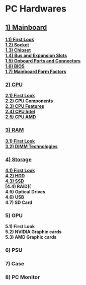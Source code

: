 # PC Hardwares
## **[1) Mainboard](https://github.com/QuocCuong97/Hardware/blob/master/MAINBOARD/01_Mainboard.md)**
**[1.1) First Look](https://github.com/QuocCuong97/Hardware/blob/master/MAINBOARD/01_Mainboard.md)**<br>
**[1.2) Socket](https://github.com/QuocCuong97/Hardware/blob/master/MAINBOARD/02_Socket.md)**<br>
**[1.3) Chipset](https://github.com/QuocCuong97/Hardware/blob/master/MAINBOARD/03_Chipset.md)**<br>
**[1.4) Bus and Expansion Slots](https://github.com/QuocCuong97/Hardware/blob/master/MAINBOARD/04_Bus_and_Expansion_Slot.md)**<br>
**[1.5) Onboard Ports and Connectors](https://github.com/QuocCuong97/Hardware/blob/master/MAINBOARD/05_On-board_Ports_and_Connectors.md)**<br>
**[1.6) BIOS](https://github.com/QuocCuong97/Hardware/blob/master/MAINBOARD/06_BIOS.md)**<br>
**[1.7) Mainboard Form Factors](https://github.com/QuocCuong97/Hardware/blob/master/MAINBOARD/07_Mainboard_Form_Factors.md)**
### **[2) CPU](https://github.com/QuocCuong97/Hardware/blob/master/CPU/01_CPU.md)**
**[2.1) First Look](https://github.com/QuocCuong97/Hardware/blob/master/CPU/01_CPU.md)**<br>
**[2.2) CPU Components](https://github.com/QuocCuong97/Hardware/blob/master/CPU/02_CPU_Components.md)**<br>
**[2.3) CPU Features](https://github.com/QuocCuong97/Hardware/blob/master/CPU/03_CPU_Features.md)**<br>
**[2.4) CPU Intel](https://github.com/QuocCuong97/Hardware/blob/master/CPU/04_CPU_Intel.md)**<br>
**[2.5) CPU AMD](https://github.com/QuocCuong97/Hardware/blob/master/CPU/05_CPU_AMD.md)**
### **[3) RAM](https://github.com/QuocCuong97/Hardware/blob/master/RAM/01_RAM.md)**
**[3.1) First Look](https://github.com/QuocCuong97/Hardware/blob/master/RAM/01_RAM.md)**<br>
**[3.2) DIMM Technologies](https://github.com/QuocCuong97/Hardware/blob/master/RAM/02_DIMM_Technologies.md)**
### **[4) Storage](https://github.com/QuocCuong97/Hardware/blob/master/STORAGE/01_Hard_disk.md)**
**[4.1) First Look](https://github.com/QuocCuong97/Hardware/blob/master/STORAGE/01_Hard_disk.md)**<br>
**[4.2) HDD](https://github.com/QuocCuong97/Hardware/blob/master/STORAGE/02_HDD.md)**<br>
**[4.3) SSD](https://github.com/QuocCuong97/Hardware/blob/master/STORAGE/03_SSD.md)**<br>
**[4.4) RAID](**<br>
**4.5) Optical Drives**<br>
**4.6) USB**<br>
**4.7) SD Card**
### **5) GPU**
**5.1) First Look**<br>
**5.2) NVIDIA Graphic cards**<br>
**5.3) AMD Graphic cards**<br>
### **6) PSU**
### **7) Case**
### **8) PC Monitor**
